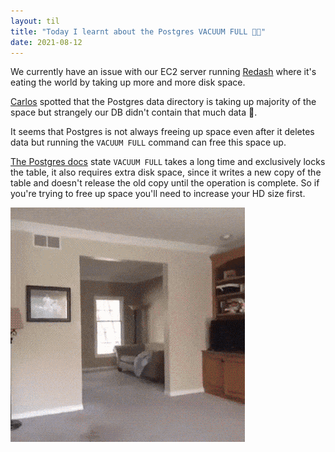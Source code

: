 ```yaml
---
layout: til
title: "Today I learnt about the Postgres VACUUM FULL 👨‍💻"
date: 2021-08-12
---
```


We currently have an issue with our EC2 server running [Redash](https://redash.io/) where it's eating the world by taking up more and more disk space.

[Carlos](https://www.linkedin.com/in/carlos-espino-timon/) spotted that the Postgres data directory is taking up majority of the space but strangely our DB didn't contain that much data 🤔.

It seems that Postgres is not always freeing up space even after it deletes data but running the `VACUUM FULL` command can free this space up.

[The Postgres docs](https://www.postgresql.org/docs/9.1/sql-vacuum.html) state `VACUUM FULL` takes a long time and exclusively locks the table, it also requires extra disk space, since it writes a new copy of the table and doesn't release the old copy until the operation is complete. So if you're trying to free up space you'll need to increase your HD size first.

![Scary vaccum cleaner](/assets/images/til/vacuum.gif)